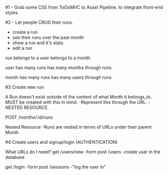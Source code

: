 #1 - Grab some CSS from ToDoMVC to Asset Pipeline, to integrate front-end styles.

#2 - Let people CRUD their runs.

 - create a run
 - see their runs over the past month
 - show a run and it's stats.
 - edit a run


run
  belongs to a user
  belongs to a month

user
  has many runs
  has many months through runs

month
  has many runs
  has many users through runs

#3 Create new run

  A Run doesn't exist outside of the context of what Month it belongs_to.  MUST be created with this in mind.
    -Represent this through the URL.
      -NESTED RESOURCE.

  POST /months/:id/runs

  Nested Resource
    -Runs are nested in terms of URLs under their parent Month

#4 Create users and signup/login (AUTHENTICATION)

What URLs do I need?
  get /users/new      <!-- users#new -->
    -form
  post /users         <!-- users#create -->
    -create user in the database


  get /login          <!-- sessions#new -->
    -form
  post /sessions      <!-- sessions#create -->
    -"log the user in"
